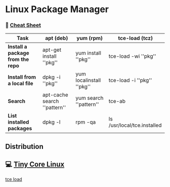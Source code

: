

# Linux Package Manager



### :tada: [Cheat Sheet](http://wiki.tinycorelinux.net/wiki:package_management_cheat_sheet)

| Task | apt (deb) | yum (rpm) | tce-load (tcz)|
|------|-----------|-----------|---------------|
|**Install a package from the repo**|apt-get install ''pkg''|yum install ''pkg''|tce-load -wi ''pkg''|
|**Install from a local file**|dpkg -i ''pkg''|yum localinstall ''pkg''|tce-load -i ''pkg''|
|**Search**|apt-cache search ''pattern''|yum search ''pattern''|tce-ab |
|**List installed packages**|dpkg -l|rpm -qa|ls /usr/local/tce.installed|

## Distribution

## :computer: [Tiny Core Linux](tinycorelinux.net)

[tce load](http://wiki.tinycorelinux.net/wiki:install_apps)


